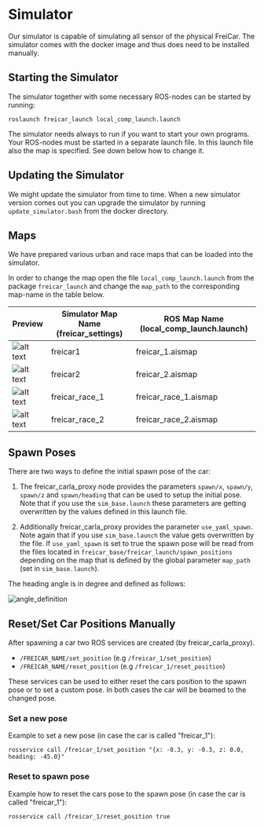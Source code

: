 # Simulator
Our simulator is capable of simulating all sensor of the physical FreiCar. The simulator comes with the docker image and thus does need to be installed manually.
 
## Starting the Simulator
The simulator together with some necessary ROS-nodes can be started by running:

```roslaunch freicar_launch local_comp_launch.launch```

The simulator needs always to run if you want to start your own programs. Your ROS-nodes must be started in a separate launch file.
In this launch file also the map is specified. See down below how to change it.

## Updating the Simulator
We might update the simulator from time to time. When a new simulator version comes out you can upgrade the simulator by running ```update_simulator.bash``` from the docker directory.

## Maps
We have prepared various urban and race maps that can be loaded into the simulator. 

In order to change the map open the file ```local_comp_launch.launch``` from the package ```freicar_launch``` and change the ```map_path``` to the corresponding map-name in the table below.   

Preview | Simulator Map Name (freicar_settings) | ROS Map Name (local_comp_launch.launch)
--- | --- | ---
![alt text](https://github.com/JohanVer/freicar_docs/raw/master/images/maps/freicar1.png "") | freicar1 | freicar_1.aismap
![alt text](https://github.com/JohanVer/freicar_docs/raw/master/images/maps/freicar2.png "") | freicar2 | freicar_2.aismap
![alt text](https://github.com/JohanVer/freicar_docs/raw/master/images/maps/freicar_race_1.png "") | freicar_race_1 | freicar_race_1.aismap
![alt text](https://github.com/JohanVer/freicar_docs/raw/master/images/maps/freicar_race_2.png "") | freicar_race_2 | freicar_race_2.aismap

## Spawn Poses
There are two ways to define the initial spawn pose of the car:
1. The freicar_carla_proxy node provides the parameters ```spawn/x```, ```spawn/y```, ```spawn/z``` and ```spawn/heading``` that can be used to setup the initial pose.
 Note that if you use the ```sim_base.launch``` these parameters are getting overwritten by the values defined in this launch file.
 
2. Additionally freicar_carla_proxy provides the parameter ```use_yaml_spawn```. Note again that if you use ```sim_base.launch``` the value gets overwritten by the file.
 If ```use_yaml_spawn``` is set to true the spawn pose will be read from the files located in ``` freicar_base/freicar_launch/spawn_positions ``` depending on the map that is defined by the global parameter ```map_path``` (set in ```sim_base.launch```).

The heading angle is in degree and defined as follows:

![angle_definition](https://github.com/JohanVer/freicar_docs/raw/master/images/angle_def.png "")  
   

## Reset/Set Car Positions Manually

After spawning a car two ROS services are created (by freicar_carla_proxy).
- ```/FREICAR_NAME/set_position``` (e.g ```/freicar_1/set_position```)
- ```/FREICAR_NAME/reset_position``` (e.g ```/freicar_1/reset_position```)

These services can be used to either reset the cars position to the spawn pose or to set a custom pose. In both cases the car will be beamed to the changed pose.

### Set a new pose
Example to set a new pose (in case the car is called "freicar_1"):

``` rosservice call /freicar_1/set_position "{x: -0.3, y: -0.3, z: 0.0, heading: -45.0}" ```

### Reset to spawn pose
Example how to reset the cars pose to the spawn pose (in case the car is called "freicar_1"):

``` rosservice call /freicar_1/reset_position true ```